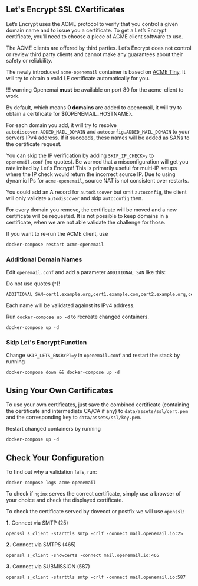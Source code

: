## **Let's Encrypt SSL CXertificates**

Let’s Encrypt uses the ACME protocol to verify that you control a given domain name and to issue you a certificate. To get a Let’s Encrypt certificate, you’ll need to choose a piece of ACME client software to use.

The ACME clients are offered by third parties. Let’s Encrypt does not control or review third party clients and cannot make any guarantees about their safety or reliability.

The newly introduced `acme-openemail` container is based on [ACME Tiny](https://github.com/diafygi/acme-tiny). It will try to obtain a valid LE certificate  automatically for you.

!!! warning
    Openemai **must** be available on port 80 for the acme-client to work.

By default, which means **0 domains** are added to openemail, it will try to obtain a certificate for ${OPENEMAIL_HOSTNAME}.

For each domain you add, it will try to resolve `autodiscover.ADDED_MAIL_DOMAIN` and `autoconfig.ADDED_MAIL_DOMAIN` to your servers IPv4 address. If it succeeds, these names will be added as SANs to the certificate request.

You can skip the IP verification by adding `SKIP_IP_CHECK=y` to `openemail.conf` (no quotes). Be warned that a misconfiguration will get you ratelimited by Let's Encrypt! This is primarily useful for multi-IP setups where the IP check would return the incorrect source IP. Due to using dynamic IPs for `acme-openemail`, source NAT is not consistent over restarts.

You could add an A record for `autodiscover` but omit `autoconfig`, the client will only validate `autodiscover` and skip `autoconfig` then.

For every domain you remove, the certificate will be moved and a new certificate will be requested. It is not possible to keep domains in a certificate, when we are not able validate the challenge for those.

If you want to re-run the ACME client, use
```
docker-compose restart acme-openemail
```
### **Additional Domain Names**

Edit `openemail.conf` and add a parameter `ADDITIONAL_SAN` like this:

Do not use quotes (`"`)!

```
ADDITIONAL_SAN=cert1.example.org,cert1.example.com,cert2.example.org,cert3.example.org
```

Each name will be validated against its IPv4 address.

Run `docker-compose up -d` to recreate changed containers.
```
docker-compose up -d
```

### **Skip Let's Encrypt Function**

Change `SKIP_LETS_ENCRYPT=y` in `openemail.conf` and restart the stack by running
```
docker-compose down && docker-compose up -d
```
## **Using Your Own Certificates**

To use your own certificates, just save the combined certificate (containing the certificate and intermediate CA/CA if any) to `data/assets/ssl/cert.pem` and the corresponding key to `data/assets/ssl/key.pem`.

Restart changed containers by running
```
docker-compose up -d
```

## **Check Your Configuration**

To find out why a validation fails, run:
```
docker-compose logs acme-openemail
```
To check if `nginx` serves the correct certificate, simply use a browser of your choice and check the displayed certificate.

To check the certificate served by dovecot or postfix we will use `openssl`:

**1\.** Connect via SMTP (25)
```
openssl s_client -starttls smtp -crlf -connect mail.openemail.io:25
```
**2\.** Connect via SMTPS (465)
```
openssl s_client -showcerts -connect mail.openemail.io:465
```
**3\.** Connect via SUBMISSION (587)
```
openssl s_client -starttls smtp -crlf -connect mail.openemail.io:587
```
